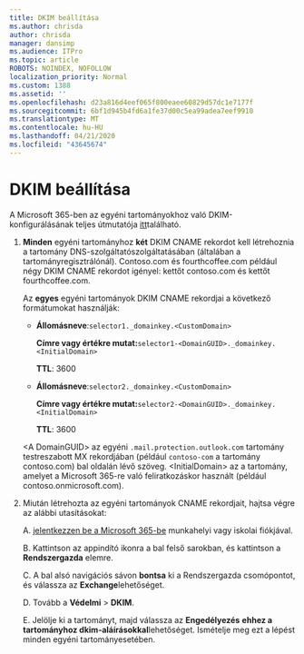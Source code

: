```yaml
---
title: DKIM beállítása
ms.author: chrisda
author: chrisda
manager: dansimp
ms.audience: ITPro
ms.topic: article
ROBOTS: NOINDEX, NOFOLLOW
localization_priority: Normal
ms.custom: 1388
ms.assetid: ''
ms.openlocfilehash: d23a816d4eef065f800eaee60829d57dc1e7177f
ms.sourcegitcommit: 6bf1d945b4fd6a1fe37d00c5ea99adea7eef9910
ms.translationtype: MT
ms.contentlocale: hu-HU
ms.lasthandoff: 04/21/2020
ms.locfileid: "43645674"
---
```

# <a name="setup-dkim"></a>DKIM beállítása

A Microsoft 365-ben az egyéni tartományokhoz való DKIM-konfigurálásának teljes útmutatója [itt](https://docs.microsoft.com/office365/SecurityCompliance/use-dkim-to-validate-outbound-email#what-you-need-to-do-to-manually-set-up-dkim-in-office-365)található.

1. **Minden** egyéni tartományhoz **két** DKIM CNAME rekordot kell létrehoznia a tartomány DNS-szolgáltatószolgáltatásában (általában a tartományregisztrálónál). Contoso.com és fourthcoffee.com például négy DKIM CNAME rekordot igényel: kettőt contoso.com és kettőt fourthcoffee.com.

   Az **egyes** egyéni tartományok DKIM CNAME rekordjai a következő formátumokat használják:

   - **Állomásneve**:`selector1._domainkey.<CustomDomain>`

     **Címre vagy értékre mutat:**`selector1-<DomainGUID>._domainkey.<InitialDomain>`

     **TTL**: 3600

   - **Állomásneve**:`selector2._domainkey.<CustomDomain>`

     **Címre vagy értékre mutat:**`selector2-<DomainGUID>._domainkey.<InitialDomain>`

     **TTL**: 3600

   \<A DomainGUID\> az egyéni `.mail.protection.outlook.com` tartomány testreszabott MX rekordjában (például `contoso-com` a tartomány contoso.com) bal oldalán lévő szöveg. \<InitialDomain\> az a tartomány, amelyet a Microsoft 365-re való feliratkozáskor használt (például contoso.onmicrosoft.com).

2. Miután létrehozta az egyéni tartományok CNAME rekordjait, hajtsa végre az alábbi utasításokat:

   A. [jelentkezzen be a Microsoft 365-be](https://support.office.microsoft.com/article/e9eb7d51-5430-4929-91ab-6157c5a050b4) munkahelyi vagy iskolai fiókjával.

   B. Kattintson az appindító ikonra a bal felső sarokban, és kattintson a **Rendszergazda** elemre.

   C. A bal alsó navigációs sávon **bontsa** ki a Rendszergazda csomópontot, és válassza az **Exchange**lehetőséget.

   D. Tovább a **Védelmi** > **DKIM**.

   E. Jelölje ki a tartományt, majd válassza az **Engedélyezés** **ehhez a tartományhoz dkim-aláírásokkal**lehetőséget. Ismételje meg ezt a lépést minden egyéni tartományesetében.
